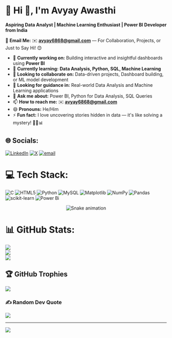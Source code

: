 # 💫 Hi 👋, I'm Avyay Awasthi  
**Aspiring Data Analyst | Machine Learning Enthusiast | Power BI Developer from India**

📩 **Email Me:** ✉️ **avyay6868@gmail.com** — For Collaboration, Projects, or Just to Say Hi! 😊

- 🔭 **Currently working on:** Building interactive and insightful dashboards using **Power BI**  
- 🌱 **Currently learning:** **Data Analysis, Python, SQL, Machine Learning**  
- 👯 **Looking to collaborate on:** Data-driven projects, Dashboard building, or ML model development  
- 🤔 **Looking for guidance in:** Real-world Data Analysis and Machine Learning applications  
- 💬 **Ask me about:** Power BI, Python for Data Analysis, SQL Queries  
- 📫 **How to reach me:** ✉️ **avyay6868@gmail.com**  
- 😄 **Pronouns:** He/Him  
- ⚡ **Fun fact:** I love uncovering stories hidden in data — it's like solving a mystery! 🕵️‍♂️📊



## 🌐 Socials:
[![LinkedIn](https://img.shields.io/badge/LinkedIn-%230077B5.svg?logo=linkedin&logoColor=white)](https://linkedin.com/in/www.linkedin.com/in/avyay-awasthi-a712442a4) [![X](https://img.shields.io/badge/X-black.svg?logo=X&logoColor=white)](https://x.com/@Avyay_Awasthi) [![email](https://img.shields.io/badge/Email-D14836?logo=gmail&logoColor=white)](mailto:avyay6868@gmail.com) 

# 💻 Tech Stack:
![C](https://img.shields.io/badge/c-%2300599C.svg?style=flat&logo=c&logoColor=white) ![HTML5](https://img.shields.io/badge/html5-%23E34F26.svg?style=flat&logo=html5&logoColor=white) ![Python](https://img.shields.io/badge/python-3670A0?style=flat&logo=python&logoColor=ffdd54) ![MySQL](https://img.shields.io/badge/mysql-4479A1.svg?style=flat&logo=mysql&logoColor=white) ![Matplotlib](https://img.shields.io/badge/Matplotlib-%23ffffff.svg?style=flat&logo=Matplotlib&logoColor=black) ![NumPy](https://img.shields.io/badge/numpy-%23013243.svg?style=flat&logo=numpy&logoColor=white) ![Pandas](https://img.shields.io/badge/pandas-%23150458.svg?style=flat&logo=pandas&logoColor=white) ![scikit-learn](https://img.shields.io/badge/scikit--learn-%23F7931E.svg?style=flat&logo=scikit-learn&logoColor=white) ![Power Bi](https://img.shields.io/badge/power_bi-F2C811?style=flat&logo=powerbi&logoColor=black)

<!-- Snake Game Repo View -->

<div align="center">
  <img src="https://profile-readme-generator.com/assets/snake.svg" alt="Snake animation" />
</div>


# 📊 GitHub Stats:
![](https://github-readme-stats.vercel.app/api?username=AVYAYAWASTHI-010&theme=dark&hide_border=false&include_all_commits=false&count_private=false)<br/>
![](https://nirzak-streak-stats.vercel.app/?user=AVYAYAWASTHI-010&theme=dark&hide_border=false)<br/>
![](https://github-readme-stats.vercel.app/api/top-langs/?username=AVYAYAWASTHI-010&theme=dark&hide_border=false&include_all_commits=false&count_private=false&layout=compact)

## 🏆 GitHub Trophies
![](https://github-profile-trophy.vercel.app/?username=AVYAYAWASTHI-010&theme=radical&no-frame=false&no-bg=false&margin-w=4)

### ✍️ Random Dev Quote
![](https://quotes-github-readme.vercel.app/api?type=horizontal&theme=radical)

---
[![](https://visitcount.itsvg.in/api?id=AVYAYAWASTHI-010&icon=0&color=0)](https://visitcount.itsvg.in)

<!-- Proudly created with GPRM ( https://gprm.itsvg.in ) -->
